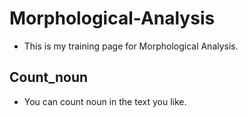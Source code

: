 # Morphological-Analysis  
- This is my training page for Morphological Analysis.  

## Count_noun
- You can count noun in the text you like.
